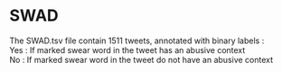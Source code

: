 # SWAD

The SWAD.tsv file contain 1511 tweets, annotated with binary labels :
<br>
Yes : If marked swear word in the tweet has an abusive context
<br>
No : If marked swear word in the tweet do not have an abusive context
